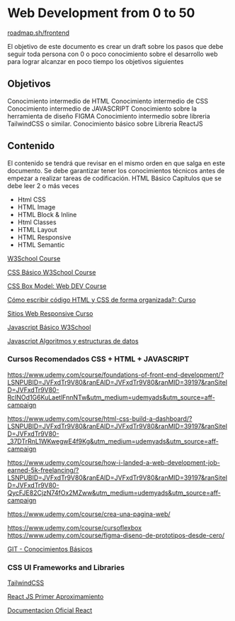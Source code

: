 # Web Development from 0 to 50

[roadmap.sh/frontend](https://roadmap.sh/frontend)

El objetivo de este documento es crear un draft sobre los pasos que debe seguir toda persona con 0 o poco conocimiento sobre el desarrollo web para lograr alcanzar en poco tiempo los objetivos siguientes

## Objetivos

Conocimiento intermedio de HTML
Conocimiento intermedio de CSS
Conocimiento intermedio de JAVASCRIPT
Conocimiento sobre la herramienta de diseño FIGMA
Conocimiento intermedio sobre libreria TailwindCSS o similar.
Conocimiento básico sobre Libreria ReactJS

## Contenido

El contenido se tendrá que revisar en el mismo orden en que salga en este documento. Se debe garantizar tener los conocimientos técnicos antes de empezar a realizar tareas de codificación.
HTML Básico
Capítulos que se debe leer 2 o más veces

- Html CSS
- HTML Image
- HTML Block & Inline
- Html Classes
- HTML Layout
- HTML Responsive
- HTML Semantic

[W3School Course](https://www.w3schools.com/html/default.asp)

[CSS Básico W3School Course](https://www.w3schools.com/css/default.asp)

[CSS Box Model: Web DEV Course](https://web.dev/learn/css/box-model/)

[Cómo escribir código HTML y CSS de forma organizada?: Curso](https://learn.shayhowe.com/advanced-html-css/performance-organization/)

[Sitios Web Responsive Curso](https://learn.shayhowe.com/advanced-html-css/performance-organization/)

[Javascript Básico W3School](https://www.w3schools.com/js/default.asp)

[Javascript Algoritmos y estructuras de datos](<https://www.freecodecamp.org/learn/javascript-algorithms-and-data-structures/>)

### Cursos Recomendados CSS + HTML + JAVASCRIPT

<https://www.udemy.com/course/foundations-of-front-end-development/?LSNPUBID=JVFxdTr9V80&ranEAID=JVFxdTr9V80&ranMID=39197&ranSiteID=JVFxdTr9V80-RcINOd1G6KuLaetlFnnNTw&utm_medium=udemyads&utm_source=aff-campaign>

<https://www.udemy.com/course/html-css-build-a-dashboard/?LSNPUBID=JVFxdTr9V80&ranEAID=JVFxdTr9V80&ranMID=39197&ranSiteID=JVFxdTr9V80-_37DTrRnL1WKwegwE4f9Kg&utm_medium=udemyads&utm_source=aff-campaign>

<https://www.udemy.com/course/how-i-landed-a-web-development-job-earned-5k-freelancing/?LSNPUBID=JVFxdTr9V80&ranEAID=JVFxdTr9V80&ranMID=39197&ranSiteID=JVFxdTr9V80-QycFJE82CjzN74fOx2MZww&utm_medium=udemyads&utm_source=aff-campaign>

<https://www.udemy.com/course/crea-una-pagina-web/>

<https://www.udemy.com/course/cursoflexbox>
<https://www.udemy.com/course/figma-diseno-de-prototipos-desde-cero/>

[GIT - Conocimientos Básicos](<https://git-scm.com/book/en/v2>)

### CSS UI Frameworks and Libraries

[TailwindCSS](https://tailwindcss.com/docs/installation)

[React JS Primer Aproximamiento](<https://www.udemy.com/course/react-js-para-principiantes-desde-cero-curso-gratuito/>)

[Documentacion Oficial React](<https://react.dev/>)
